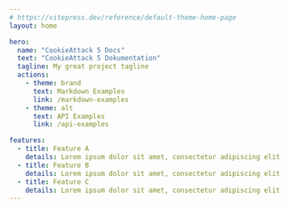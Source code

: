 ```yaml
---
# https://vitepress.dev/reference/default-theme-home-page
layout: home

hero:
  name: "CookieAttack 5 Docs"
  text: "CookieAttack 5 Dokumentation"
  tagline: My great project tagline
  actions:
    - theme: brand
      text: Markdown Examples
      link: /markdown-examples
    - theme: alt
      text: API Examples
      link: /api-examples

features:
  - title: Feature A
    details: Lorem ipsum dolor sit amet, consectetur adipiscing elit
  - title: Feature B
    details: Lorem ipsum dolor sit amet, consectetur adipiscing elit
  - title: Feature C
    details: Lorem ipsum dolor sit amet, consectetur adipiscing elit
---
```


